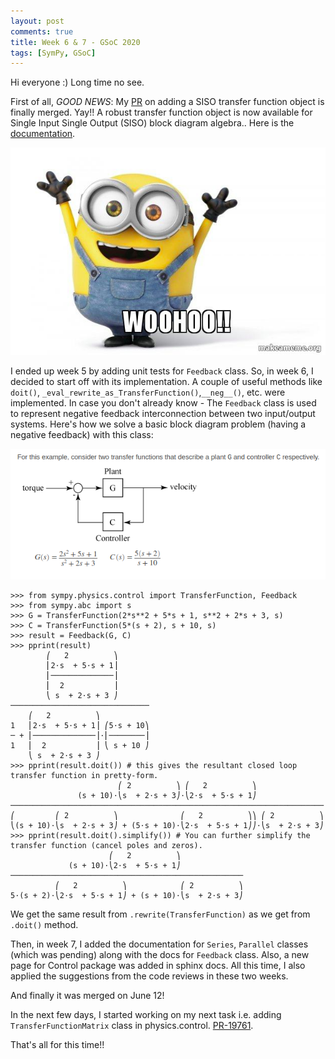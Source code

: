 ```yaml
---
layout: post
comments: true
title: Week 6 & 7 - GSoC 2020
tags: [SymPy, GSoC]
---
```


Hi everyone :)
Long time no see.

First of all,
*GOOD NEWS*: My [PR](https://github.com/sympy/sympy/pull/19390) on adding a SISO transfer function object is finally merged. Yay!! A robust transfer function object is now available for Single Input Single Output (SISO) block diagram algebra.. Here is the [documentation](https://docs.sympy.org/dev/modules/physics/control/lti.html).

![woohoo](/img/woohoo.png "woohoo")

I ended up week 5 by adding unit tests for `Feedback` class. So, in week 6, I decided to start off with its implementation. A couple of useful methods like `doit()`, `_eval_rewrite_as_TransferFunction()`,`__neg__()`, etc. were implemented. In case you don't already know - The `Feedback` class is used to represent negative feedback interconnection between two input/output systems.
Here's how we solve a basic block diagram problem (having a negative feedback) with this class:

![block](/img/block.png "block")
```
>>> from sympy.physics.control import TransferFunction, Feedback
>>> from sympy.abc import s
>>> G = TransferFunction(2*s**2 + 5*s + 1, s**2 + 2*s + 3, s)
>>> C = TransferFunction(5*(s + 2), s + 10, s)
>>> result = Feedback(G, C)
>>> pprint(result)
        ⎛   2          ⎞       
        ⎜2⋅s  + 5⋅s + 1⎟       
        ⎜──────────────⎟       
        ⎜  2           ⎟       
        ⎝ s  + 2⋅s + 3 ⎠       
───────────────────────────────
    ⎛   2          ⎞           
1   ⎜2⋅s  + 5⋅s + 1⎟ ⎛5⋅s + 10⎞
─ + ⎜──────────────⎟⋅⎜────────⎟
1   ⎜  2           ⎟ ⎝ s + 10 ⎠
    ⎝ s  + 2⋅s + 3 ⎠           
>>> pprint(result.doit()) # this gives the resultant closed loop transfer function in pretty-form.
                        ⎛ 2          ⎞ ⎛   2          ⎞               
               (s + 10)⋅⎝s  + 2⋅s + 3⎠⋅⎝2⋅s  + 5⋅s + 1⎠               
──────────────────────────────────────────────────────────────────────
⎛         ⎛ 2          ⎞              ⎛   2          ⎞⎞ ⎛ 2          ⎞
⎝(s + 10)⋅⎝s  + 2⋅s + 3⎠ + (5⋅s + 10)⋅⎝2⋅s  + 5⋅s + 1⎠⎠⋅⎝s  + 2⋅s + 3⎠
>>> pprint(result.doit().simplify()) # You can further simplify the transfer function (cancel poles and zeros).
                      ⎛   2          ⎞              
             (s + 10)⋅⎝2⋅s  + 5⋅s + 1⎠              
────────────────────────────────────────────────────
          ⎛   2          ⎞            ⎛ 2          ⎞
5⋅(s + 2)⋅⎝2⋅s  + 5⋅s + 1⎠ + (s + 10)⋅⎝s  + 2⋅s + 3⎠
```


We get the same result from `.rewrite(TransferFunction)` as we get from `.doit()` method.

Then, in week 7, I added the documentation for `Series`, `Parallel` classes (which was pending) along with the docs for `Feedback` class.
Also, a new page for Control package was added in sphinx docs. All this time, I also applied the suggestions from the code reviews in these two weeks. 

And finally it was merged on June 12!

In the next few days, I started working on my next task i.e. adding `TransferFunctionMatrix` class in physics.control. [PR-19761](https://github.com/sympy/sympy/pull/19761).

That's all for this time!!

